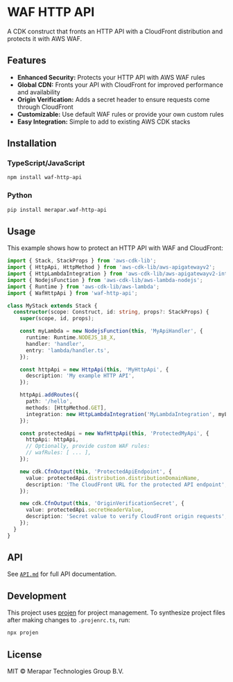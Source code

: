 # WAF HTTP API

A CDK construct that fronts an HTTP API with a CloudFront distribution and protects it with AWS WAF.

## Features

- **Enhanced Security:** Protects your HTTP API with AWS WAF rules
- **Global CDN:** Fronts your API with CloudFront for improved performance and availability
- **Origin Verification:** Adds a secret header to ensure requests come through CloudFront
- **Customizable:** Use default WAF rules or provide your own custom rules
- **Easy Integration:** Simple to add to existing AWS CDK stacks

## Installation

### TypeScript/JavaScript

```bash
npm install waf-http-api
```

### Python

```bash
pip install merapar.waf-http-api
```

## Usage

This example shows how to protect an HTTP API with WAF and CloudFront:

```typescript
import { Stack, StackProps } from 'aws-cdk-lib';
import { HttpApi, HttpMethod } from 'aws-cdk-lib/aws-apigatewayv2';
import { HttpLambdaIntegration } from 'aws-cdk-lib/aws-apigatewayv2-integrations';
import { NodejsFunction } from 'aws-cdk-lib/aws-lambda-nodejs';
import { Runtime } from 'aws-cdk-lib/aws-lambda';
import { WafHttpApi } from 'waf-http-api';

class MyStack extends Stack {
  constructor(scope: Construct, id: string, props?: StackProps) {
    super(scope, id, props);

    const myLambda = new NodejsFunction(this, 'MyApiHandler', {
      runtime: Runtime.NODEJS_18_X,
      handler: 'handler',
      entry: 'lambda/handler.ts',
    });

    const httpApi = new HttpApi(this, 'MyHttpApi', {
      description: 'My example HTTP API',
    });

    httpApi.addRoutes({
      path: '/hello',
      methods: [HttpMethod.GET],
      integration: new HttpLambdaIntegration('MyLambdaIntegration', myLambda),
    });

    const protectedApi = new WafHttpApi(this, 'ProtectedMyApi', {
      httpApi: httpApi,
      // Optionally, provide custom WAF rules:
      // wafRules: [ ... ],
    });

    new cdk.CfnOutput(this, 'ProtectedApiEndpoint', {
      value: protectedApi.distribution.distributionDomainName,
      description: 'The CloudFront URL for the protected API endpoint',
    });

    new cdk.CfnOutput(this, 'OriginVerificationSecret', {
      value: protectedApi.secretHeaderValue,
      description: 'Secret value to verify CloudFront origin requests',
    });
  }
}
```

## API

See [`API.md`](API.md) for full API documentation.

## Development

This project uses [projen](https://github.com/projen/projen) for project management. To synthesize project files after making changes to `.projenrc.ts`, run:

```bash
npx projen
```

## License

MIT © Merapar Technologies Group B.V.